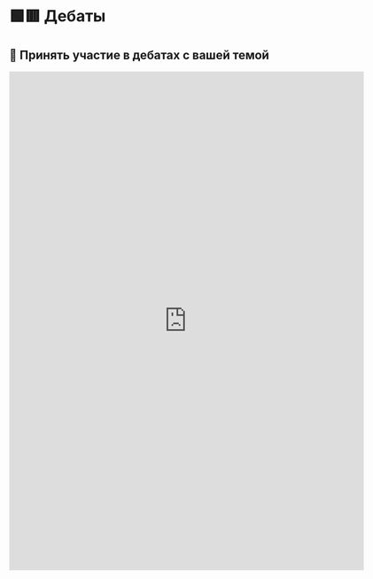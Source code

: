 <style>
  iframe{
    width: revert-layer;
    height: revert-layer;
    min-height: 900px;
  }
  
  @media (max-width: 575.98px){
  iframe{
    width: 100%;
    width: -moz-available;
    width: -webkit-fill-available;
    width: fill-available;
  }
  }
</style>




# 🟩🟥 Дебаты


## 📣 Принять участие в дебатах с вашей темой

<iframe src="https://docs.google.com/forms/d/e/1FAIpQLSclXPJqvxm1BYlwF3Xkfu6czRjLyqKrYh9ustdr96ZJUwR7tw/viewform?embedded=true" width="640" height="900" frameborder="0" marginheight="0" marginwidth="0">Loading…</iframe>
